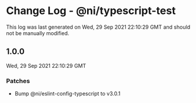 # Change Log - @ni/typescript-test

This log was last generated on Wed, 29 Sep 2021 22:10:29 GMT and should not be manually modified.

<!-- Start content -->

## 1.0.0

Wed, 29 Sep 2021 22:10:29 GMT

### Patches

- Bump @ni/eslint-config-typescript to v3.0.1
